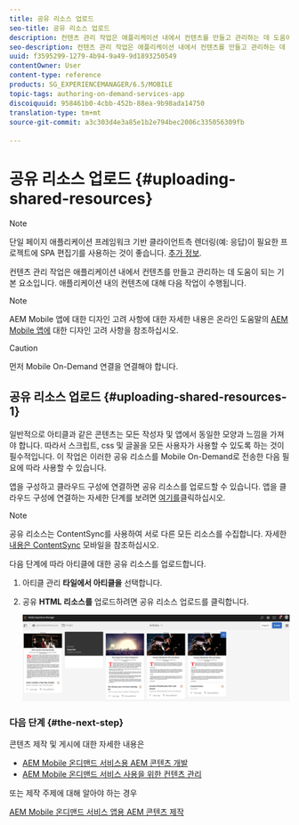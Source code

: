 ```yaml
---
title: 공유 리소스 업로드
seo-title: 공유 리소스 업로드
description: 컨텐츠 관리 작업은 애플리케이션 내에서 컨텐츠를 만들고 관리하는 데 도움이 되는 기본 요소입니다. 공유 리소스 업로드에 대해 알려면 이 페이지를 따르십시오.
seo-description: 컨텐츠 관리 작업은 애플리케이션 내에서 컨텐츠를 만들고 관리하는 데 도움이 되는 기본 요소입니다. 공유 리소스 업로드에 대해 알려면 이 페이지를 따르십시오.
uuid: f3595299-1279-4b94-9a49-9d1893250549
contentOwner: User
content-type: reference
products: SG_EXPERIENCEMANAGER/6.5/MOBILE
topic-tags: authoring-on-demand-services-app
discoiquuid: 958461b0-4cbb-452b-88ea-9b98ada14750
translation-type: tm+mt
source-git-commit: a3c303d4e3a85e1b2e794bec2006c335056309fb

---
```



# 공유 리소스 업로드 {#uploading-shared-resources}

>[!NOTE]
>
>단일 페이지 애플리케이션 프레임워크 기반 클라이언트측 렌더링(예: 응답)이 필요한 프로젝트에 SPA 편집기를 사용하는 것이 좋습니다. [추가 정보](/help/sites-developing/spa-overview.md).

컨텐츠 관리 작업은 애플리케이션 내에서 컨텐츠를 만들고 관리하는 데 도움이 되는 기본 요소입니다. 애플리케이션 내의 컨텐츠에 대해 다음 작업이 수행됩니다.

>[!NOTE]
>
>AEM Mobile 앱에 대한 디자인 고려 사항에 대한 자세한 내용은 온라인 도움말의 [AEM Mobile 앱에](https://helpx.adobe.com/digital-publishing-solution/help/design-app.html) 대한 디자인 고려 사항을 참조하십시오.

>[!CAUTION]
>
>먼저 Mobile On-Demand 연결을 연결해야 합니다.

## 공유 리소스 업로드 {#uploading-shared-resources-1}

일반적으로 아티클과 같은 콘텐츠는 모든 작성자 및 앱에서 동일한 모양과 느낌을 가져야 합니다. 따라서 스크립트, css 및 글꼴을 모든 사용자가 사용할 수 있도록 하는 것이 필수적입니다. 이 작업은 이러한 공유 리소스를 Mobile On-Demand로 전송한 다음 필요에 따라 사용할 수 있습니다.

앱을 구성하고 클라우드 구성에 연결하면 공유 리소스를 업로드할 수 있습니다. 앱을 클라우드 구성에 연결하는 자세한 단계를 보려면 [여기를](/help/mobile/mobile-apps-ondemand-application-create-configure-action.md)클릭하십시오.

>[!NOTE]
>
>공유 리소스는 ContentSync를 사용하여 서로 다른 모든 리소스를 수집합니다. 자세한 [내용은 ContentSync](/help/mobile/mobile-ondemand-contentsync.md) 모바일을 참조하십시오.

다음 단계에 따라 아티클에 대한 공유 리소스를 업로드합니다.

1. 아티클 관리 **타일에서 아티클을** 선택합니다.
1. 공유 **HTML 리소스를** 업로드하려면 공유 리소스 업로드를 클릭합니다.

   ![chlimage_1-133](assets/chlimage_1-133.png)

### 다음 단계 {#the-next-step}

콘텐츠 제작 및 게시에 대한 자세한 내용은

* [AEM Mobile 온디맨드 서비스용 AEM 콘텐츠 개발](/help/mobile/aem-mobile-on-demand.md)
* [AEM Mobile 온디맨드 서비스 사용을 위한 컨텐츠 관리](/help/mobile/aem-mobile.md)

또는 제작 주제에 대해 알아야 하는 경우

[AEM Mobile 온디맨드 서비스 앱용 AEM 콘텐츠 제작](/help/mobile/mobile-apps-ondemand.md)
